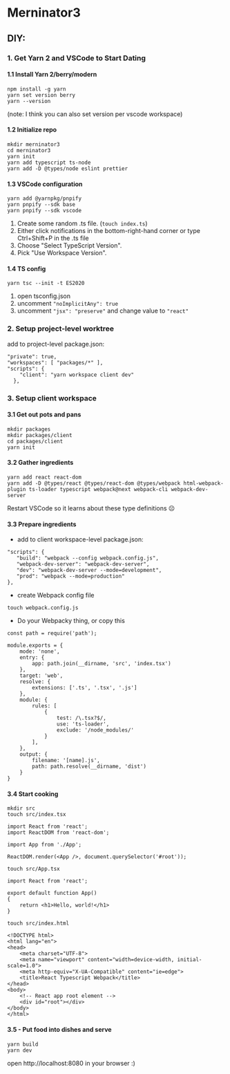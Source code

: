 # Merninator3

## DIY:

### 1. Get Yarn 2 and VSCode to Start Dating

#### 1.1 Install Yarn 2/berry/modern

```
npm install -g yarn
yarn set version berry
yarn --version
```

(note: I think you can also set version per vscode workspace)

#### 1.2 Initialize repo

```
mkdir merninator3
cd merninator3
yarn init
yarn add typescript ts-node
yarn add -D @types/node eslint prettier
```

#### 1.3 VSCode configuration

```
yarn add @yarnpkg/pnpify
yarn pnpify --sdk base
yarn pnpify --sdk vscode
```

1. Create some random .ts file. (`touch index.ts`)
1. Either click notifications in the bottom-right-hand corner or type Ctrl+Shift+P in the .ts file
1. Choose "Select TypeScript Version".
1. Pick "Use Workspace Version".

#### 1.4 TS config

```
yarn tsc --init -t ES2020
```

1. open tsconfig.json
1. uncomment `"noImplicitAny": true`
1. uncomment `"jsx": "preserve"` and change value to `"react"`

### 2. Setup project-level worktree

add to project-level package.json:

```
"private": true,
"workspaces": [ "packages/*" ],
"scripts": {
    "client": "yarn workspace client dev"
  },
```

### 3. Setup client workspace

#### 3.1 Get out pots and pans

```
mkdir packages
mkdir packages/client
cd packages/client
yarn init
```

#### 3.2 Gather ingredients

```
yarn add react react-dom
yarn add -D @types/react @types/react-dom @types/webpack html-webpack-plugin ts-loader typescript webpack@next webpack-cli webpack-dev-server
```

Restart VSCode so it learns about these type definitions ☹️

#### 3.3 Prepare ingredients

- add to client workspace-level package.json:

```
"scripts": {
   "build": "webpack --config webpack.config.js",
   "webpack-dev-server": "webpack-dev-server",
   "dev": "webpack-dev-server --mode=development",
   "prod": "webpack --mode=production"
},
```

- create Webpack config file

```
touch webpack.config.js
```

- Do your Webpacky thing, or copy this

```
const path = require('path');

module.exports = {
    mode: 'none',
    entry: {
        app: path.join(__dirname, 'src', 'index.tsx')
    },
    target: 'web',
    resolve: {
        extensions: ['.ts', '.tsx', '.js']
    },
    module: {
        rules: [
            {
                test: /\.tsx?$/,
                use: 'ts-loader',
                exclude: '/node_modules/'
            }
        ],
    },
    output: {
        filename: '[name].js',
        path: path.resolve(__dirname, 'dist')
    }
}
```

#### 3.4 Start cooking

```
mkdir src
touch src/index.tsx
```

```
import React from 'react';
import ReactDOM from 'react-dom';

import App from './App';

ReactDOM.render(<App />, document.querySelector('#root'));

```

```
touch src/App.tsx
```

```
import React from 'react';

export default function App()
{
    return <h1>Hello, world!</h1>
}

```

```
touch src/index.html
```

```
<!DOCTYPE html>
<html lang="en">
<head>
    <meta charset="UTF-8">
    <meta name="viewport" content="width=device-width, initial-scale=1.0">
    <meta http-equiv="X-UA-Compatible" content="ie=edge">
    <title>React Typescript Webpack</title>
</head>
<body>
    <!-- React app root element -->
    <div id="root"></div>
</body>
</html>

```

#### 3.5 - Put food into dishes and serve

```
yarn build
yarn dev
```

open http://localhost:8080 in your browser :)
